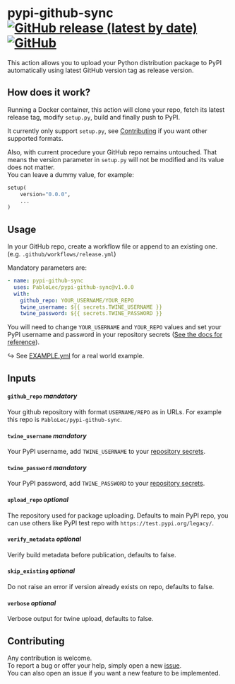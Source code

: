 # pypi-github-sync [![GitHub release (latest by date)](https://img.shields.io/github/v/release/pablolec/pypi-github-sync)](https://github.com/PabloLec/pypi-github-sync/releases/) [![GitHub](https://img.shields.io/github/license/pablolec/pypi-github-sync)](https://github.com/PabloLec/pypi-github-sync/blob/main/LICENCE) 

This action allows you to upload your Python distribution package to PyPI automatically using latest GitHub version tag as release version.

## How does it work?

Running a Docker container, this action will clone your repo, fetch its latest release tag, modify `setup.py`, build and finally push to PyPI.

It currently only support `setup.py`, see [Contributing](#Contributing) if you want other supported formats.

Also, with current procedure your GitHub repo remains untouched. That means the version parameter in `setup.py` will not be modified and its value does not matter.  
You can leave a dummy value, for example:
``` Python
setup(
    version="0.0.0",
    ...
)
```


## Usage

In your GitHub repo, create a workflow file or append to an existing one. (e.g. `.github/workflows/release.yml`)

Mandatory parameters are:
``` yaml
- name: pypi-github-sync
  uses: PabloLec/pypi-github-sync@v1.0.0
  with:
    github_repo: YOUR_USERNAME/YOUR_REPO
    twine_username: ${{ secrets.TWINE_USERNAME }}
    twine_password: ${{ secrets.TWINE_PASSWORD }}
```

You will need to change `YOUR_USERNAME` and `YOUR_REPO` values and set your PyPI username and password in your repository secrets ([See the docs for reference](https://docs.github.com/en/actions/reference/encrypted-secrets#creating-encrypted-secrets-for-a-repository)).

:arrow_right_hook: See [EXAMPLE.yml](EXAMPLE.yml) for a real world example.

## Inputs

#### `github_repo` *mandatory*

Your github repository with format `USERNAME/REPO` as in URLs. For example this repo is `PabloLec/pypi-github-sync`.

#### `twine_username` *mandatory*

Your PyPI username, add `TWINE_USERNAME` to your [repository secrets](https://docs.github.com/en/actions/reference/encrypted-secrets#creating-encrypted-secrets-for-a-repository).

#### `twine_password` *mandatory*

Your PyPI password, add `TWINE_PASSWORD` to your [repository secrets](https://docs.github.com/en/actions/reference/encrypted-secrets#creating-encrypted-secrets-for-a-repository).

#### `upload_repo` *optional*

The repository used for package uploading. Defaults to main PyPI repo, you can use others like PyPI test repo with `https://test.pypi.org/legacy/`.

#### `verify_metadata` *optional*

Verify build metadata before publication, defaults to false.

#### `skip_existing` *optional*

Do not raise an error if version already exists on repo, defaults to false.

#### `verbose` *optional*

Verbose output for twine upload, defaults to false.

## Contributing

Any contribution is welcome.  
To report a bug or offer your help, simply open a new [issue](https://github.com/PabloLec/pypi-github-sync/issues).  
You can also open an issue if you want a new feature to be implemented.
